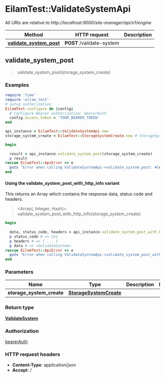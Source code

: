 # EilamTest::ValidateSystemApi

All URIs are relative to *http://localhost:9000/site-manager/api/v1/engine*

| Method | HTTP request | Description |
| ------ | ------------ | ----------- |
| [**validate_system_post**](ValidateSystemApi.md#validate_system_post) | **POST** /validate-system |  |


## validate_system_post

> <ValidateSystem> validate_system_post(storage_system_create)



### Examples

```ruby
require 'time'
require 'eilam_test'
# setup authorization
EilamTest.configure do |config|
  # Configure Bearer authorization: bearerAuth
  config.access_token = 'YOUR_BEARER_TOKEN'
end

api_instance = EilamTest::ValidateSystemApi.new
storage_system_create = EilamTest::StorageSystemCreate.new # StorageSystemCreate | 

begin
  
  result = api_instance.validate_system_post(storage_system_create)
  p result
rescue EilamTest::ApiError => e
  puts "Error when calling ValidateSystemApi->validate_system_post: #{e}"
end
```

#### Using the validate_system_post_with_http_info variant

This returns an Array which contains the response data, status code and headers.

> <Array(<ValidateSystem>, Integer, Hash)> validate_system_post_with_http_info(storage_system_create)

```ruby
begin
  
  data, status_code, headers = api_instance.validate_system_post_with_http_info(storage_system_create)
  p status_code # => 2xx
  p headers # => { ... }
  p data # => <ValidateSystem>
rescue EilamTest::ApiError => e
  puts "Error when calling ValidateSystemApi->validate_system_post_with_http_info: #{e}"
end
```

### Parameters

| Name | Type | Description | Notes |
| ---- | ---- | ----------- | ----- |
| **storage_system_create** | [**StorageSystemCreate**](StorageSystemCreate.md) |  |  |

### Return type

[**ValidateSystem**](ValidateSystem.md)

### Authorization

[bearerAuth](../README.md#bearerAuth)

### HTTP request headers

- **Content-Type**: application/json
- **Accept**: */*

